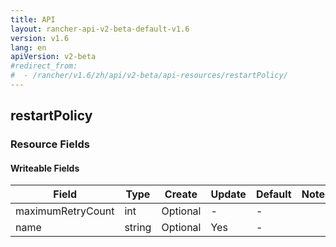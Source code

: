 ```yaml
---
title: API
layout: rancher-api-v2-beta-default-v1.6
version: v1.6
lang: en
apiVersion: v2-beta
#redirect_from:
#  - /rancher/v1.6/zh/api/v2-beta/api-resources/restartPolicy/
---
```


## restartPolicy



### Resource Fields

#### Writeable Fields

Field | Type | Create | Update | Default | Notes
---|---|---|---|---|---
maximumRetryCount | int | Optional | - | - | 
name | string | Optional | Yes | - | 



<br>
